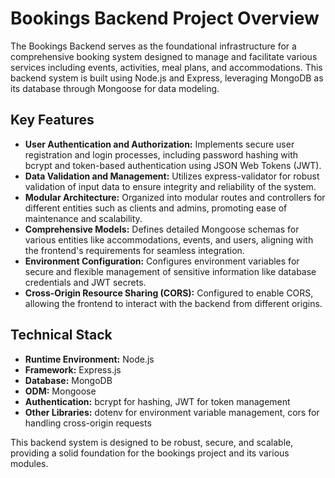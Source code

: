 # Bookings Backend Project Overview

The Bookings Backend serves as the foundational infrastructure for a comprehensive booking system designed to manage and facilitate various services including events, activities, meal plans, and accommodations. This backend system is built using Node.js and Express, leveraging MongoDB as its database through Mongoose for data modeling.

## Key Features

- **User Authentication and Authorization:** Implements secure user registration and login processes, including password hashing with bcrypt and token-based authentication using JSON Web Tokens (JWT).
- **Data Validation and Management:** Utilizes express-validator for robust validation of input data to ensure integrity and reliability of the system.
- **Modular Architecture:** Organized into modular routes and controllers for different entities such as clients and admins, promoting ease of maintenance and scalability.
- **Comprehensive Models:** Defines detailed Mongoose schemas for various entities like accommodations, events, and users, aligning with the frontend's requirements for seamless integration.
- **Environment Configuration:** Configures environment variables for secure and flexible management of sensitive information like database credentials and JWT secrets.
- **Cross-Origin Resource Sharing (CORS):** Configured to enable CORS, allowing the frontend to interact with the backend from different origins.

## Technical Stack

- **Runtime Environment:** Node.js
- **Framework:** Express.js
- **Database:** MongoDB
- **ODM:** Mongoose
- **Authentication:** bcrypt for hashing, JWT for token management
- **Other Libraries:** dotenv for environment variable management, cors for handling cross-origin requests

This backend system is designed to be robust, secure, and scalable, providing a solid foundation for the bookings project and its various modules.
